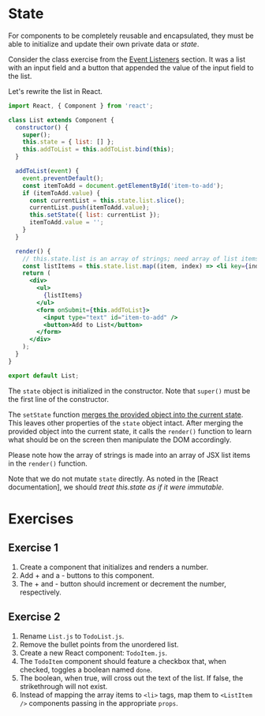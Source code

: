 # State
For components to be completely reusable and encapsulated, they must be able to initialize
and update their own private data or *state*.

Consider the class exercise from the [Event Listeners](../dom/event-listeners.html#class-exercise) section.
It was a list with an input field and a button that appended the value of the input field to the list.

Let's rewrite the list in React.

```jsx
import React, { Component } from 'react';

class List extends Component {
  constructor() {
    super();
    this.state = { list: [] };
    this.addToList = this.addToList.bind(this);
  }

  addToList(event) {
    event.preventDefault();
    const itemToAdd = document.getElementById('item-to-add');
    if (itemToAdd.value) {
      const currentList = this.state.list.slice();
      currentList.push(itemToAdd.value);
      this.setState({ list: currentList });
      itemToAdd.value = '';
    }
  }

  render() {
    // this.state.list is an array of strings; need array of list items
    const listItems = this.state.list.map((item, index) => <li key={index}>{item}</li>);
    return (
      <div>
        <ul>
          {listItems}
        </ul>
        <form onSubmit={this.addToList}>
          <input type="text" id="item-to-add" />
          <button>Add to List</button>
        </form>
      </div>
    );
  }
}

export default List;
```

The `state` object is initialized in the constructor.  Note that `super()` must be the first line of the constructor.

The `setState` function [merges the provided object into the current state](https://facebook.github.io/react/docs/state-and-lifecycle.html#state-updates-are-merged).
This leaves other properties of the `state` object intact.  After merging the provided object into the current state,
it calls the `render()` function to learn what should be on the screen then manipulate the DOM accordingly.

Please note how the array of strings is made into an array of JSX list items in the `render()` function.

Note that we do not mutate `state` directly. As noted in the [React documentation],
we should *treat this.state as if it were immutable*.

# Exercises
## Exercise 1
1. Create a component that initializes and renders a number.
2. Add + and a - buttons to this component.
3. The + and - button should increment or decrement the number, respectively.

## Exercise 2
1. Rename `List.js` to `TodoList.js`.
1. Remove the bullet points from the unordered list.
2. Create a new React component: `TodoItem.js`.
3. The `TodoItem` component should feature a checkbox that, when checked, toggles a boolean named `done`.
4. The boolean, when true, will cross out the text of the list.  If false, the strikethrough will not exist.
5. Instead of mapping the array items to `<li>` tags, map them to `<ListItem />` components passing in the appropriate `props`.
